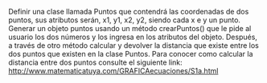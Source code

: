 Definir una clase llamada Puntos que contendrá las coordenadas de dos puntos, sus atributos serán, x1, y1, x2, y2, siendo cada x e y un punto. Generar un objeto puntos usando un método crearPuntos() que le pide al usuario los dos números y los ingresa en los atributos del objeto. Después, a través de otro método calcular y devolver la distancia que existe entre los dos puntos que existen en la clase Puntos. Para conocer como calcular la distancia entre dos puntos consulte el siguiente link:
http://www.matematicatuya.com/GRAFICAecuaciones/S1a.html
